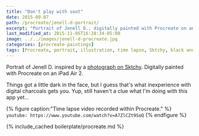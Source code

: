 ```yaml
---
title: "Don't play with soot"
date: 2015-09-07
path: /procreate/jenell-d-portrait/
excerpt: "Portrait of Jenell D., digitally painted with Procreate on an iPad."
last_modified_at: 2015-11-05T16:28:34-05:00
image: ../../images/jenell-d-procreate.jpg
categories: [procreate-paintings]
tags: [Procreate, portrait, illustration, time lapse, Sktchy, black and white]
---
```


Portrait of Jenell D. inspired by a [photograph on Sktchy](https://sktchy.com/7i99Kc). Digitally painted with Procreate on an iPad Air 2. 

Things got a little dark in the face, but I guess that's what inexperience with digital charcoals gets you. Yup, still haven't a clue what I'm doing with this app yet...

{% figure caption:"Time lapse video recorded within Procreate." %}
`youtube: https://www.youtube.com/watch?v=A7ZlCZt9SoQ`
{% endfigure %}

{% include_cached boilerplate/procreate.md %}
